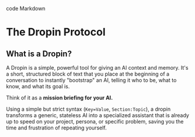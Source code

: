 code
Markdown
# The Dropin Protocol

## What is a Dropin?

A Dropin is a simple, powerful tool for giving an AI context and memory. It's a short, structured block of text that you place at the beginning of a conversation to instantly "bootstrap" an AI, telling it who to be, what to know, and what its goal is.

Think of it as a **mission briefing for your AI.**

Using a simple but strict syntax (`Key=Value`, `Section:Topic`), a dropin transforms a generic, stateless AI into a specialized assistant that is already up to speed on your project, persona, or specific problem, saving you the time and frustration of repeating yourself.
